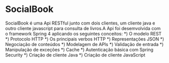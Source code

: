 # SocialBook
SocialBook é uma Api RESTful junto com dois clientes, um cliente java e outro cliente javascript para consulta de livros.A Api foi desemvolvida
com o framework Spring 4 aplicando os seguintes conceitos:
*) O modelo REST
*) Protocolo HTTP
*) Os principais verbos HTTP
*) Representações JSON
*) Negociação de conteúdos
*) Modelagem de APIs
*) Validação de entrada
*) Manipulação de exceções
*) Cache
*) Autenticação básica com Spring Security
*) Criação de cliente Java 
*) Criação de cliente JavaScript


